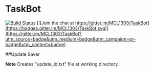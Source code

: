 # TaskBot

[![Build Status](https://travis-ci.org/MCL1303/TaskBot.svg?branch=master)](https://travis-ci.org/MCL1303/TaskBot)
[![Join the chat at https://gitter.im/MCL1303/TaskBot](https://badges.gitter.im/MCL1303/TaskBot.svg)](https://gitter.im/MCL1303/TaskBot?utm_source=badge&utm_medium=badge&utm_campaign=pr-badge&utm_content=badge)

##Update Saver

**Note**
Creates "update_id.txt" file at working directory.
